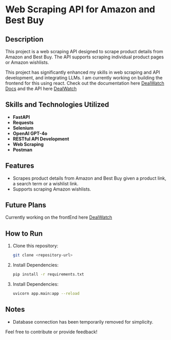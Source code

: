 # Web Scraping API for Amazon and Best Buy

## Description
This project is a web scraping API designed to scrape product details from Amazon and Best Buy. The API supports scraping individual product pages or Amazon wishlists. 

This project has significantly enhanced my skills in web scraping and API development, and integrating LLMs. I am currently working on building the frontend for this using react.
Check out the documentation here [DealWatch Docs](http://dealwatch.abdulhafizdada.com/docs) and the API here [DealWatch](http://dealwatch.abdulhafizdada.com/)

## Skills and Technologies Utilized
- **FastAPI**  
- **Requests**  
- **Selenium**
- **OpenAI GPT-4o**  
- **RESTful API Development**  
- **Web Scraping**  
- **Postman**

## Features
- Scrapes product details from Amazon and Best Buy given a product link, a search term or a wishlist link.
- Supports scraping Amazon wishlists.


## Future Plans
Currently working on the frontEnd here [DealWatch](https://www.github.com/haaffiiizzz/dealwatchfrontend)

## How to Run
1. Clone this repository:
   ```bash
   git clone <repository-url>
2. Install Dependencies:
   ```bash
   pip install -r requirements.txt
3. Install Dependencies:
   ```bash
   uvicorn app.main:app --reload

## Notes
- Database connection has been temporarily removed for simplicity.

Feel free to contribute or provide feedback!


